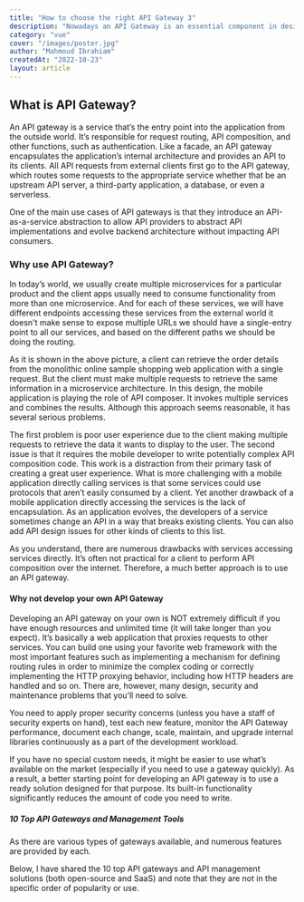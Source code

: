 ```yaml
---
title: "How to choose the right API Gateway 3"
description: "Nowadays an API Gateway is an essential component in designing a distributed system's architecture with multiple API services or microservices."
category: "vue"
cover: "/images/poster.jpg"
author: "Mahmoud Ibrahiam"
createdAt: "2022-10-23"
layout: article
---
```


## What is API Gateway?

An API gateway is a service that’s the entry point into the application from the outside world. It’s responsible for request routing, API composition, and other functions, such as authentication. Like a facade, an API gateway encapsulates the application’s internal architecture and provides an API to its clients. All API requests from external clients first go to the API gateway, which routes some requests to the appropriate service whether that be an upstream API server, a third-party application, a database, or even a serverless.

One of the main use cases of API gateways is that they introduce an API-as-a-service abstraction to allow API providers to abstract API implementations and evolve backend architecture without impacting API consumers.

### Why use API Gateway?

In today’s world, we usually create multiple microservices for a particular product and the client apps usually need to consume functionality from more than one microservice. And for each of these services, we will have different endpoints accessing these services from the external world it doesn't make sense to expose multiple URLs we should have a single-entry point to all our services, and based on the different paths we should be doing the routing.

As it is shown in the above picture, a client can retrieve the order details from the monolithic online sample shopping web application with a single request. But the client must make multiple requests to retrieve the same information in a microservice architecture. In this design, the mobile application is playing the role of API composer. It invokes multiple services and combines the results. Although this approach seems reasonable, it has several serious problems.

The first problem is poor user experience due to the client making multiple requests to retrieve the data it wants to display to the user. The second issue is that it requires the mobile developer to write potentially complex API composition code. This work is a distraction from their primary task of creating a great user experience. What is more challenging with a mobile application directly calling services is that some services could use protocols that aren’t easily consumed by a client. Yet another drawback of a mobile application directly accessing the services is the lack of encapsulation. As an application evolves, the developers of a service sometimes change an API in a way that breaks existing clients. You can also add API design issues for other kinds of clients to this list.

As you understand, there are numerous drawbacks with services accessing services directly. It’s often not practical for a client to perform API composition over the internet. Therefore, a much better approach is to use an API gateway.

#### Why not develop your own API Gateway

Developing an API gateway on your own is NOT extremely difficult if you have enough resources and unlimited time (it will take longer than you expect). It’s basically a web application that proxies requests to other services. You can build one using your favorite web framework with the most important features such as implementing a mechanism for defining routing rules in order to minimize the complex coding or correctly implementing the HTTP proxying behavior, including how HTTP headers are handled and so on. There are, however, many design, security and maintenance problems that you’ll need to solve.

You need to apply proper security concerns (unless you have a staff of security experts on hand), test each new feature, monitor the API Gateway performance, document each change, scale, maintain, and upgrade internal libraries continuously as a part of the development workload.

If you have no special custom needs, it might be easier to use what’s available on the market (especially if you need to use a gateway quickly). As a result, a better starting point for developing an API gateway is to use a ready solution designed for that purpose. Its built-in functionality significantly reduces the amount of code you need to write.

##### 10 Top API Gateways and Management Tools

As there are various types of gateways available, and numerous features are provided by each.

Below, I have shared the 10 top API gateways and API management solutions (both open-source and SaaS) and note that they are not in the specific order of popularity or use.
